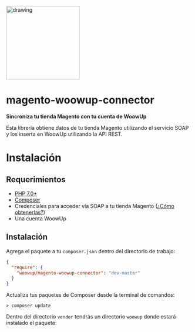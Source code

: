 <img src="https://admin.woowup.com/themes/woowup/img/web/logo.png" alt="drawing" width="200"/>

# magento-woowup-connector
**Sincroniza tu tienda Magento con tu cuenta de WoowUp**

Esta librería obtiene datos de tu tienda Magento utilizando el servicio SOAP y los inserta en WoowUp utilizando la API REST.

# Instalación

## Requerimientos

* [PHP 7.0+](https://www.php.net/manual/en/install.php)
* [Composer](http://getcomposer.org/)
* Credenciales para acceder vía SOAP a tu tienda Magento ([¿Cómo obtenerlas?](https://docs.woowup.com/magento/magento-connect-account))
* Una cuenta WoowUp

## Instalación

Agrega el paquete a tu `composer.json` dentro del directorio de trabajo:
```json
{
  "require": {
    "woowup/magento-woowup-connector": "dev-master"
  }
}
```

Actualiza tus paquetes de Composer desde la terminal de comandos:

```
> composer update
```

Dentro del directorio `vendor` tendrás un directorio `woowup` donde estará instalado el paquete:
